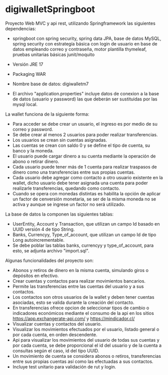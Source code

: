 # digiwalletSpringboot

Proyecto Web MVC y api rest, utilizando Springframework las siguientes dependencias:

- springboot con spring security, spring data JPA, base de datos MySQL, spring security con estrategía básica con login de usuario en base de datos empleando correo y contraseña, motor plantilla thymeleaf, pruebas unitarias básicas junit/moquito 

- Versión JRE 17
- Packaging WAR
- Nombre base de datos: digiwalletm7
- El archivo "application.properties" incluye datos de conexion a la base de datos (usuario y password) las que deberán ser sustituidas por las mysql local.

La wallet funciona de la siguiente forma:
- Para acceder se debe crear un usuario, el ingreso es por medio de su correo y password.
- Se debe crear al menos 2 usuarios para poder realizar transferencias.
- Los usuarios se crean sin cuentas asignadas.
- Las cuentas se crean con saldo 0 y se define el tipo de cuenta, su banco y la moneda.
- El usuario puede cargar dinero a su cuenta mediante la operación de abono o retirar dinero.
- Cada usuario puede tener más de 1 cuenta para realizar traspasos de dinero como una transferencias entre sus propias cuentas. 
- Cada usuario debe agregar como contacto a otro usuario existente en la wallet, dicho usuario debe tener asignada una cuenta para poder realizarle transferencias, quedando como contacto. 
- Cuando se opera con monedas distintas es habilita la opción de aplicar un factor de cenversión monetaria, se ser de la misma moneda no se activa y aunque se ingrese un factor no será utilizado.

La base de datos la componen las siguientes tablas: 

- UserEntity, Account y Transaction, que utilizan un campo Id basado en UUID versión 4 de tipo String.
- Banks, Currencyy, Type_of_account, que utilizan un campo Id de tipo Long autoincrementable.
- Se debe poblar las tablas banks, currencyy y type_of_account, para esto, se adjunta archivo "import.sql".

Algunas funcionalidades del proyecto son:

* Abonos y retiros de dinero en la misma cuenta, simulando giros o depósitos en efectivo.
* Crear cuentas y contactos para realizar movimientos bancarios.
* Permite las transferencias entre las cuentas del usuario y a sus contactos. 
* Los contactos son otros usuarios de la wallet y deben tener cuentas asociadas, esto se valida durante la creación del contacto.
* En transferencias ofrece opcion de seleccionar tipos de cambio o indicadores económicos mediante el consumo de la api en los sitios https://app.exchangerate-api.com/  y  https://mindicador.cl/
* Visualizar cuentas y contactos del usuario.
* Visualizar los movimientos efectuados por el usuario, listado general o por cada cuenta, en orden descendente.
* Api para visualizar los movimientos del usuario de todas sus cuentas y por cada cuenta, se debe proporcional el id del usuario y de la cuenta a consultas según el caso, id del tipo UUID.
* Un movimiento de cuenta se considera abonos o retiros, transferencias entre sus propias cuentas así como las efectuadas a sus contactos.
* Incluye test unitario para validación de rut y login. 

